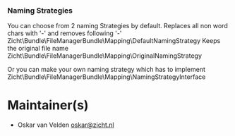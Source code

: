### Naming Strategies
You can choose from 2 naming Strategies by default.
Replaces all non word chars with '-' and removes following '-'
Zicht\Bundle\FileManagerBundle\Mapping\DefaultNamingStrategy
Keeps the original file name
Zicht\Bundle\FileManagerBundle\Mapping\OriginalNamingStrategy

Or you can make your own naming strategy which has to implement
Zicht\Bundle\FileManagerBundle\Mapping\NamingStrategyInterface

# Maintainer(s)
* Oskar van Velden <oskar@zicht.nl>
